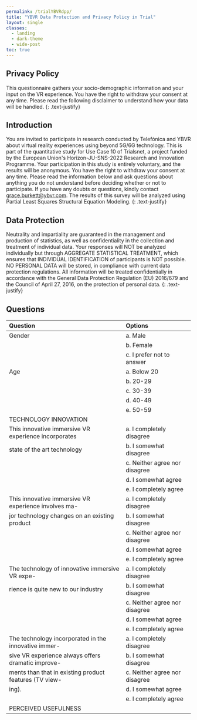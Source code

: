 ```yaml
---
permalink: /trialYBVRdpp/
title: "YBVR Data Protection and Privacy Policy in Trial"
layout: single
classes:
  - landing
  - dark-theme
  - wide-post
toc: true
---
```


## Privacy Policy

This questionnaire gathers your socio-demographic information and your input on the VR experience. You have the right to withdraw your consent at any time. Please read the following disclaimer to understand how your data will be handled.
{: .text-justify}

## Introduction

You are invited to participate in research conducted by Telefónica and YBVR about virtual reality experiences using beyond 5G/6G technology. This is part of the quantitative study for Use Case 10 of Trialsnet, a project funded by the European Union's Horizon-JU-SNS-2022 Research and Innovation Programme. Your participation in this study is entirely voluntary, and the results will be anonymous. You have the right to withdraw your consent at any time. Please read the information below and ask questions about anything you do not understand before deciding whether or not to participate. If you have any doubts or questions, kindly contact grace.burkett@ybvr.com. The results of this survey will be analyzed using Partial Least Squares Structural Equation Modeling.
{: .text-justify}

## Data Protection

Neutrality and impartiality are guaranteed in the management and production of statistics, as well as confidentiality in the collection and treatment of individual data. Your responses will NOT be analyzed individually but through AGGREGATE STATISTICAL TREATMENT, which ensures that INDIVIDUAL IDENTIFICATION of participants is NOT possible. NO PERSONAL DATA will be stored, in compliance with current data protection regulations. All information will be treated confidentially in accordance with the General Data Protection Regulation (EU) 2016/679 and the Council of April 27, 2016, on the protection of personal data.
{: .text-justify}

## Questions

| Question | Options                      |
|:---------|:-----------------------------|
| Gender   | a. Male                      |
|          | b. Female                    |
|          | c. I prefer not to answer    |
|Age       | a. Below 20                  |
|          | b. 20-29                     |
|          | c. 30-39                     |
|          | d. 40-49                     |
|          | e. 50-59                     |
|TECHNOLOGY INNOVATION          |         |
|This innovative immersive VR experience incorporates| a.	I completely disagree|
|state of the art technology |b.	I somewhat disagree |
|                            |c.	Neither agree nor disagree |
|                            |d.	I somewhat agree |
|                            |e.	I completely agree |
|This innovative immersive VR experience involves ma-| a.	I completely disagree|
|jor technology changes on an existing product |b.	I somewhat disagree |
|                            |c.	Neither agree nor disagree |
|                            |d.	I somewhat agree |
|                            |e.	I completely agree |
|The technology of innovative immersive VR expe-| a.	I completely disagree|
|rience is quite new to our industry  |b.	I somewhat disagree |
|                            |c.	Neither agree nor disagree |
|                            |d.	I somewhat agree |
|                            |e.	I completely agree |
|The technology incorporated in the innovative immer-| a.	I completely disagree|
|sive VR experience always offers dramatic improve-  |b.	I somewhat disagree |
|ments than that in existing product features (TV view-|c.	Neither agree nor disagree |
|ing).                            |d.	I somewhat agree |
|                            |e.	I completely agree |
|PERCEIVED USEFULNESS         |         |


